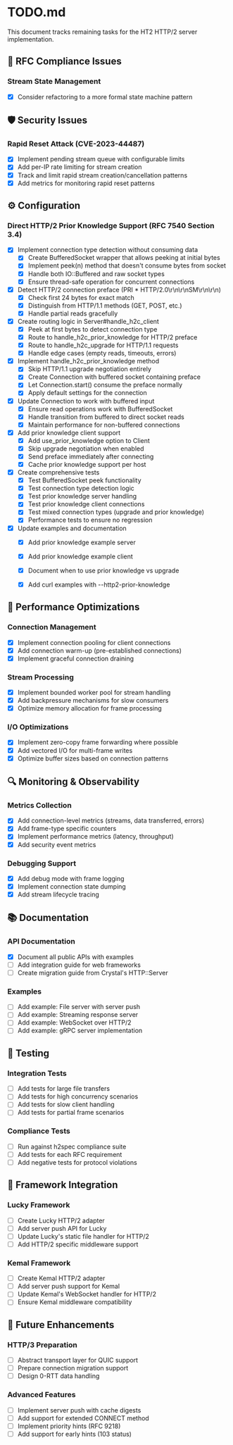 # TODO.md

This document tracks remaining tasks for the HT2 HTTP/2 server implementation.

## 🔧 RFC Compliance Issues

### Stream State Management
- [x] Consider refactoring to a more formal state machine pattern


## 🛡️ Security Issues

### Rapid Reset Attack (CVE-2023-44487)
- [x] Implement pending stream queue with configurable limits
- [x] Add per-IP rate limiting for stream creation
- [x] Track and limit rapid stream creation/cancellation patterns
- [x] Add metrics for monitoring rapid reset patterns

## ⚙️ Configuration

### Direct HTTP/2 Prior Knowledge Support (RFC 7540 Section 3.4)
- [x] Implement connection type detection without consuming data
  - [x] Create BufferedSocket wrapper that allows peeking at initial bytes
  - [x] Implement peek(n) method that doesn't consume bytes from socket
  - [x] Handle both IO::Buffered and raw socket types
  - [x] Ensure thread-safe operation for concurrent connections
- [x] Detect HTTP/2 connection preface (PRI * HTTP/2.0\r\n\r\nSM\r\n\r\n)
  - [x] Check first 24 bytes for exact match
  - [x] Distinguish from HTTP/1.1 methods (GET, POST, etc.)
  - [x] Handle partial reads gracefully
- [x] Create routing logic in Server#handle_h2c_client
  - [x] Peek at first bytes to detect connection type
  - [x] Route to handle_h2c_prior_knowledge for HTTP/2 preface
  - [x] Route to handle_h2c_upgrade for HTTP/1.1 requests
  - [x] Handle edge cases (empty reads, timeouts, errors)
- [x] Implement handle_h2c_prior_knowledge method
  - [x] Skip HTTP/1.1 upgrade negotiation entirely
  - [x] Create Connection with buffered socket containing preface
  - [x] Let Connection.start() consume the preface normally
  - [x] Apply default settings for the connection
- [x] Update Connection to work with buffered input
  - [x] Ensure read operations work with BufferedSocket
  - [x] Handle transition from buffered to direct socket reads
  - [x] Maintain performance for non-buffered connections
- [x] Add prior knowledge client support
  - [x] Add use_prior_knowledge option to Client
  - [x] Skip upgrade negotiation when enabled
  - [x] Send preface immediately after connecting
  - [x] Cache prior knowledge support per host
- [x] Create comprehensive tests
  - [x] Test BufferedSocket peek functionality
  - [x] Test connection type detection logic
  - [x] Test prior knowledge server handling
  - [x] Test prior knowledge client connections
  - [x] Test mixed connection types (upgrade and prior knowledge)
  - [x] Performance tests to ensure no regression
- [x] Update examples and documentation
  - [x] Add prior knowledge example server
  - [x] Add prior knowledge example client
  - [x] Document when to use prior knowledge vs upgrade
  - [x] Add curl examples with --http2-prior-knowledge


## 🚀 Performance Optimizations

### Connection Management
- [x] Implement connection pooling for client connections
- [x] Add connection warm-up (pre-established connections)
- [x] Implement graceful connection draining

### Stream Processing
- [x] Implement bounded worker pool for stream handling
- [x] Add backpressure mechanisms for slow consumers
- [x] Optimize memory allocation for frame processing

### I/O Optimizations
- [x] Implement zero-copy frame forwarding where possible
- [x] Add vectored I/O for multi-frame writes
- [x] Optimize buffer sizes based on connection patterns

## 🔍 Monitoring & Observability

### Metrics Collection
- [x] Add connection-level metrics (streams, data transferred, errors)
- [x] Add frame-type specific counters
- [x] Implement performance metrics (latency, throughput)
- [x] Add security event metrics

### Debugging Support
- [x] Add debug mode with frame logging
- [x] Implement connection state dumping
- [x] Add stream lifecycle tracing

## 📚 Documentation

### API Documentation
- [x] Document all public APIs with examples
- [ ] Add integration guide for web frameworks
- [ ] Create migration guide from Crystal's HTTP::Server

### Examples
- [ ] Add example: File server with server push
- [ ] Add example: Streaming response server
- [ ] Add example: WebSocket over HTTP/2
- [ ] Add example: gRPC server implementation

## 🧪 Testing

### Integration Tests
- [ ] Add tests for large file transfers
- [ ] Add tests for high concurrency scenarios
- [ ] Add tests for slow client handling
- [ ] Add tests for partial frame scenarios

### Compliance Tests
- [ ] Run against h2spec compliance suite
- [ ] Add tests for each RFC requirement
- [ ] Add negative tests for protocol violations

## 🔄 Framework Integration

### Lucky Framework
- [ ] Create Lucky HTTP/2 adapter
- [ ] Add server push API for Lucky
- [ ] Update Lucky's static file handler for HTTP/2
- [ ] Add HTTP/2 specific middleware support

### Kemal Framework
- [ ] Create Kemal HTTP/2 adapter
- [ ] Add server push support for Kemal
- [ ] Update Kemal's WebSocket handler for HTTP/2
- [ ] Ensure Kemal middleware compatibility

## 🎯 Future Enhancements

### HTTP/3 Preparation
- [ ] Abstract transport layer for QUIC support
- [ ] Prepare connection migration support
- [ ] Design 0-RTT data handling

### Advanced Features
- [ ] Implement server push with cache digests
- [ ] Add support for extended CONNECT method
- [ ] Implement priority hints (RFC 9218)
- [ ] Add support for early hints (103 status)